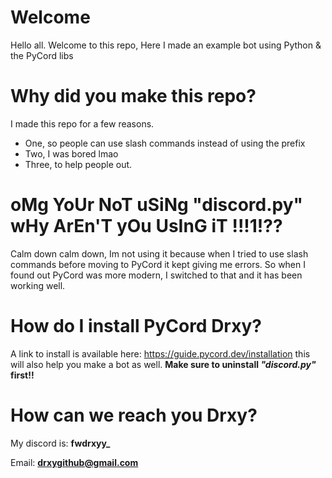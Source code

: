 # Welcome
Hello all. Welcome to this repo, Here I made an example bot using Python & the PyCord libs

# Why did you make this repo?
I made this repo for a few reasons. 
- One, so people can use slash commands instead of using the prefix
- Two, I was bored lmao
- Three, to help people out.

# oMg YoUr NoT uSiNg "discord.py" wHy ArEn'T yOu UsInG iT !!!1!??
Calm down calm down, Im not using it because when I tried to use slash commands before moving to PyCord it kept giving me errors. So when I found out PyCord was more modern, I switched to that and it has been working well.

# How do I install PyCord Drxy?
A link to install is available here: https://guide.pycord.dev/installation this will also help you make a bot as well. **Make sure to uninstall *"discord.py"* first!!**

# How can we reach you Drxy?
My discord is: **fwdrxyy_**

Email: **drxygithub@gmail.com**
